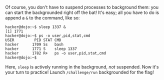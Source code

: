 Of course, you don't have to suspend processes to background them: you can start the backgrounded right off the bat!
It's easy; all you have to do is append a `&` to the command, like so:

```console
hacker@dojo:~$ sleep 1337 &
[1] 1771
hacker@dojo:~$ ps -o user,pid,stat,cmd
USER         PID STAT CMD
hacker      1709 Ss   bash
hacker      1771 S    sleep 1337
hacker      1782 R+   ps -o user,pid,stat,cmd
hacker@dojo:~$ 
```

Here, `sleep` is actively running in the background, _not_ suspended.
Now it's your turn to practice!
Launch `/challenge/run` backgrounded for the flag!

